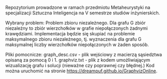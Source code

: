 Repozytorium prowadzone w ramach przedmiotu Metaheurystyki na specjalizacji Sztuczna Inteligencja na V semestrze studiów inżynierskich.

Wybrany problem: Problem zbioru niezależnego. 
Dla grafu G zbiór niezależny to zbiór wierzchołków w grafie niepołączonych żadnymi krawędziami.
Implementacja będzie się skupiać na problemie maksymalnego zbioru niezależnego, tj. wyznaczenia dla grafu G maksymalnej liczby wierzchołków niepołączonych w żaden sposób.

Pliki pomocnicze:
graph_desc.csv - plik wejściowy z macierzą sąsiedztwa opisaną za pomocą 0 i 1.
graphviz.txt - plik z kodem umożliwiającym wizualizację grafu i solucji (nieważne czy poprawnej czy błędnej.) Kod można uruchomić na stronie https://dreampuf.github.io/GraphvizOnline.
